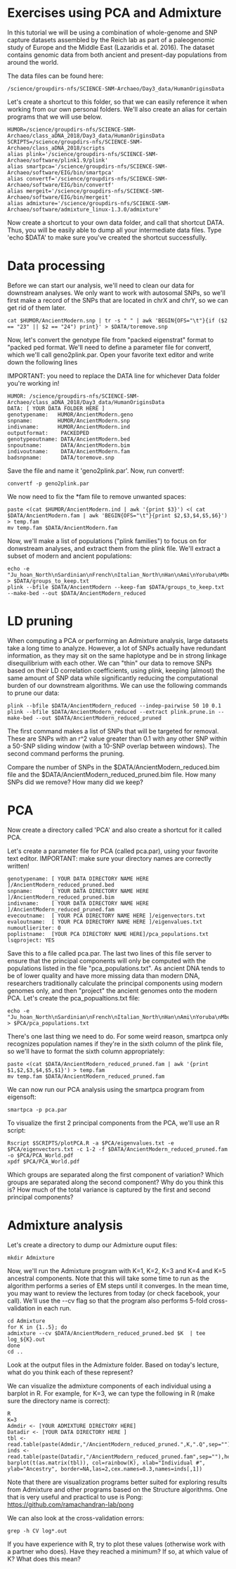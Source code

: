 Exercises using PCA and Admixture
===============

In this tutorial we will be using a combination of whole-genome and SNP capture datasets assembled by the Reich lab as part of a paleogenomic study of Europe and the Middle East (Lazaridis et al. 2016). The dataset contains genomic data from both ancient and present-day populations from around the world.

The data files can be found here:

```
/science/groupdirs-nfs/SCIENCE-SNM-Archaeo/Day3_data/HumanOriginsData
```

Let's create a shortcut to this folder, so that we can easily reference it when working from our own personal folders. We'll also create an alias for certain programs that we will use  below.

```
HUMOR=/science/groupdirs-nfs/SCIENCE-SNM-Archaeo/class_aDNA_2018/Day3_data/HumanOriginsData
SCRIPTS=/science/groupdirs-nfs/SCIENCE-SNM-Archaeo/class_aDNA_2018/scripts
alias plink='/science/groupdirs-nfs/SCIENCE-SNM-Archaeo/software/plink1.9/plink'
alias smartpca='/science/groupdirs-nfs/SCIENCE-SNM-Archaeo/software/EIG/bin/smartpca'
alias convertf='/science/groupdirs-nfs/SCIENCE-SNM-Archaeo/software/EIG/bin/convertf'
alias mergeit='/science/groupdirs-nfs/SCIENCE-SNM-Archaeo/software/EIG/bin/mergeit'
alias admixture='/science/groupdirs-nfs/SCIENCE-SNM-Archaeo/software/admixture_linux-1.3.0/admixture'
```


Now create a shortcut to your own data folder, and call that shortcut DATA. Thus, you will be easily able to dump all your intermediate data files. Type 'echo $DATA' to make sure you've created the shortcut successfully.


# Data processing

Before we can start our analysis, we'll need to clean our data for downstream analyses. We only want to work with autosomal SNPs, so we'll first make a record of the SNPs that are located in chrX and chrY, so we can get rid of them later.

```
cat $HUMOR/AncientModern.snp | tr -s " " | awk 'BEGIN{OFS="\t"}{if ($2 == "23" || $2 == "24") print}' > $DATA/toremove.snp
```

Now, let's convert the genotype file from "packed eigenstrat" format to "packed ped format. We'll need to define a parameter file for convertf, which we'll call geno2plink.par. Open your favorite text editor and write down the following lines

IMPORTANT: you need to replace the DATA line for whichever Data folder you're working in!


```
HUMOR: /science/groupdirs-nfs/SCIENCE-SNM-Archaeo/class_aDNA_2018/Day3_data/HumanOriginsData 
DATA: [ YOUR DATA FOLDER HERE ]
genotypename:   HUMOR/AncientModern.geno
snpname:        HUMOR/AncientModern.snp
indivname:      HUMOR/AncientModern.ind
outputformat:    PACKEDPED
genotypeoutname: DATA/AncientModern.bed
snpoutname:      DATA/AncientModern.bim
indivoutname:    DATA/AncientModern.fam
badsnpname:      DATA/toremove.snp
```

Save the file and name it 'geno2plink.par'. Now, run convertf:

```
convertf -p geno2plink.par
```

We now need to fix the *fam file to remove unwanted spaces:

```
paste <(cat $HUMOR/AncientModern.ind | awk '{print $3}') <( cat $DATA/AncientModern.fam | awk 'BEGIN{OFS="\t"}{print $2,$3,$4,$5,$6}') > temp.fam
mv temp.fam $DATA/AncientModern.fam
```

Now, we'll make a list of populations ("plink families") to focus on for donwstream analyses, and extract them from the plink file. We'll extract a subset of modern and ancient populations:

```
echo -e "Ju_hoan_North\nSardinian\nFrench\nItalian_North\nHan\nAmi\nYoruba\nMbuti\nPapuan\nOrcadian\nMayan\nKaritiana\nEurope_LNBA\nSteppe_EMBA" > $DATA/groups_to_keep.txt
plink --bfile $DATA/AncientModern --keep-fam $DATA/groups_to_keep.txt --make-bed --out $DATA/AncientModern_reduced
```

# LD pruning

When computing a PCA or performing an Admixture analysis, large datasets take a long time to analyze. However, a lot of SNPs actually have redundant information, as they may sit on the same haplotype and be in strong linkage disequilibrium with each other. We can "thin" our data to remove SNPs based on their LD correlation coefficients, using plink, keeping (almost) the same amount of SNP data while significantly reducing the computational burden of our downstream algorithms. We can use the following commands to prune our data:

```
plink --bfile $DATA/AncientModern_reduced --indep-pairwise 50 10 0.1
plink --bfile $DATA/AncientModern_reduced --extract plink.prune.in --make-bed --out $DATA/AncientModern_reduced_pruned
```

The first command makes a list of SNPs that will be targeted for removal. These are SNPs with an r^2 value greater than 0.1 with any other SNP within a 50-SNP sliding window (with a 10-SNP overlap between windows). The second command performs the pruning.

Compare the number of SNPs in the $DATA/AncientModern_reduced.bim file and the $DATA/AncientModern_reduced_pruned.bim file. How many SNPs did we remove? How many did we keep?

# PCA

Now create a directory called 'PCA' and also create a shortcut for it called PCA.

Let's create a parameter file for PCA (called pca.par), using your favorite text editor. IMPORTANT: make sure your directory names are correctly written!

```
genotypename: [ YOUR DATA DIRECTORY NAME HERE ]/AncientModern_reduced_pruned.bed
snpname:      [ YOUR DATA DIRECTORY NAME HERE ]/AncientModern_reduced_pruned.bim
indivname:    [ YOUR DATA DIRECTORY NAME HERE ]/AncientModern_reduced_pruned.fam
evecoutname:  [ YOUR PCA DIRECTORY NAME HERE ]/eigenvectors.txt
evaloutname:  [ YOUR PCA DIRECTORY NAME HERE ]/eigenvalues.txt
numoutlieriter: 0
poplistname:  [YOUR PCA DIRECTORY NAME HERE]/pca_populations.txt
lsqproject: YES
```

Save this to a file called pca.par. The last two lines of this file server to ensure that the principal components will only be computed with the populations listed in the file "pca_populations.txt". As ancient DNA tends to be of lower quality and have more missing data than modern DNA, researchers traditionally calculate the principal components using modern genomes only, and then "project" the ancient genomes onto the modern PCA. Let's create the pca_popualtions.txt file:

 ```
 echo -e "Ju_hoan_North\nSardinian\nFrench\nItalian_North\nHan\nAmi\nYoruba\nMbuti\nPapuan\nOrcadian\nMayan\nKaritiana" > $PCA/pca_populations.txt
 ```

There's one last thing we need to do. For some weird reason, smartpca only recognizes population names if they're in the sixth column of the plink file, so we'll have to format the sixth column appropriately:

```
paste <(cat $DATA/AncientModern_reduced_pruned.fam | awk '{print $1,$2,$3,$4,$5,$1}') > temp.fam
mv temp.fam $DATA/AncientModern_reduced_pruned.fam
```

We can now run our PCA analysis using the smartpca program from eigensoft:

```
smartpca -p pca.par
```

To visualize the first 2 principal components from the PCA, we'll use an R script:

```
Rscript $SCRIPTS/plotPCA.R -a $PCA/eigenvalues.txt -e $PCA/eigenvectors.txt -c 1-2 -f $DATA/AncientModern_reduced_pruned.fam -o $PCA/PCA_World.pdf
xpdf $PCA/PCA_World.pdf
```

Which groups are separated along the first component of variation? Which groups are separated along the second component? Why do you think this is? How much of the total variance is captured by the first and second principal components?

# Admixture analysis

Let's create a directory to dump our Admixture ouput files:

```
mkdir Admixture
```

Now, we'll run the Admixture program with K=1, K=2, K=3 and K=4 and K=5 ancestral components. Note that this will take some time to run as the algorithm performs a series of EM steps until it converges. In the mean time, you may want to review the lectures from today (or check facebook, your call). We'll use the --cv flag so that the program also performs 5-fold cross-validation in each run.

```
cd Admixture
for K in {1..5}; do
admixture --cv $DATA/AncientModern_reduced_pruned.bed $K  | tee log_${K}.out
done
cd ..
```

Look at the output files in the Admixture folder. Based on today's lecture, what do you think each of these represent?

We can visualize the admixture components of each individual using a barplot in R. For example, for K=3, we can type the following in R (make sure the directory name is correct):

```
R
K=3
Admdir <- [YOUR ADMIXTURE DIRECTORY HERE]
Datadir <- [YOUR DATA DIRECTORY HERE ] 
tbl <- read.table(paste(Admdir,"/AncientModern_reduced_pruned.",K,".Q",sep=""),header=FALSE)
inds <- read.table(paste(Datadir,"/AncientModern_reduced_pruned.fam",sep=""),header=FALSE) 
barplot(t(as.matrix(tbl)), col=rainbow(K), xlab="Individual #", ylab="Ancestry", border=NA,las=2,cex.names=0.3,names=inds[,1])
```


Note that there are visualization programs better suited for exploring results from Admixture and other programs based on the Structure algorithms. One that is very useful and practical to use is Pong: https://github.com/ramachandran-lab/pong

We can also look at the cross-validation errors:


```
grep -h CV log*.out
```

If you have experience with R, try to plot these values (otherwise work with a partner who does). Have they reached a minimum? If so, at which value of K? What does this mean?
